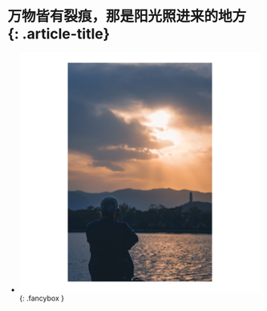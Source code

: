 # 万物皆有裂痕，那是阳光照进来的地方 {: .article-title}

<div class="grid cards" markdown>

- [![Image 3](6d287ded-23f7-4a2c-a219-e84a8ef8c433.jpg)](6d287ded-23f7-4a2c-a219-e84a8ef8c433.jpg){: .fancybox }


</div>